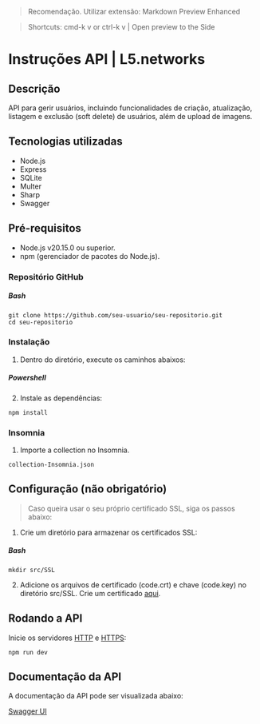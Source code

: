 >Recomendação. Utilizar extensão: Markdown Preview Enhanced 

>Shortcuts: cmd-k v or ctrl-k v | Open preview to the Side

# Instruções API | L5.networks

## Descrição
API para gerir usuários, incluindo funcionalidades de criação, atualização, listagem e exclusão (soft delete) de usuários, além de upload de imagens.

## Tecnologias utilizadas
- Node.js
- Express
- SQLite
- Multer
- Sharp
- Swagger

## Pré-requisitos
- Node.js v20.15.0 ou superior.
- npm (gerenciador de pacotes do Node.js).

### Repositório GitHub

##### Bash
```
git clone https://github.com/seu-usuario/seu-repositorio.git
cd seu-repositorio
```

### Instalação
1. Dentro do diretório, execute os caminhos abaixos:

##### Powershell
2. Instale as dependências:
```
npm install
```
### Insomnia
1. Importe a collection no Insomnia.
```
collection-Insomnia.json
```

## Configuração (não obrigatório)
>Caso queira usar o seu próprio certificado SSL, siga os passos abaixo:

1. Crie um diretório para armazenar os certificados SSL:
##### Bash
```
mkdir src/SSL
```
2. Adicione os arquivos de certificado (code.crt) e chave (code.key) no diretório src/SSL. Crie um certificado [aqui](https://pt.rakko.tools/tools/46/).

## Rodando a API
Inicie os servidores [HTTP](http://localhost:3000) e [HTTPS](https://localhost:3001):
```
npm run dev
```

## Documentação da API
A documentação da API pode ser visualizada abaixo:

[Swagger UI](http://localhost:3000/api-docs)
